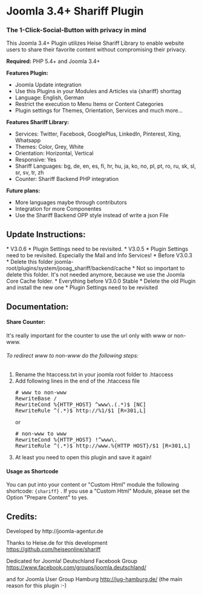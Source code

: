 <h1>Joomla 3.4+ Shariff Plugin</h1>
<h3>The 1-Click-Social-Button with privacy in mind</h3>
This Joomla 3.4+ Plugin utilizes Heise Shariff Library to enable website users to share their favorite content without compromising their privacy.

<b>Required:</b>
PHP 5.4+ and Joomla 3.4+

<b>Features Plugin:</b>
* Joomla Update integration
* Use this Plugins in your Modules and Articles via {shariff} shorttag
* Language: English, German
* Restrict the execution to Menu Items or Content Categories
* Plugin settings for Themes, Orientation, Services and much more...

<b>Features Shariff Library:</b>
* Services: Twitter, Facebook, GooglePlus, LinkedIn, Pinterest, Xing, Whatsapp
* Themes: Color, Grey, White
* Orientation: Horizontal, Vertical
* Responsive: Yes
* Shariff Languages: bg, de, en, es, fi, hr, hu, ja, ko, no, pl, pt, ro, ru, sk, sl, sr, sv, tr, zh
* Counter: Shariff Backend PHP integration
 
<b>Future plans:</b>
* More languages maybe through contributors
* Integration for more Componentes
* Use the Shariff Backend OPP style instead of write a json File


<h2>Update Instructions:</h2>
* V3.0.6
  * Plugin Settings need to be revisited. 
* V3.0.5
  * Plugin Settings need to be revisited. Especially the Mail and Info Services!
* Before V3.0.3
  * Delete this folder joomla-root/plugins/system/jooag_shariff/backend/cache
  * Not so important to delete this folder. It's not needed anymore, because we use the Joomla Core Cache folder.
* Everything before V3.0.0 Stable
  * Delete the old Plugin and install the new one
  * Plugin Settings need to be revisited

<h2>Documentation:</h2>
<h4>Share Counter:</h4>
It's really important for the counter to use the url only with www or non-www.
<h6>To redirect www to non-www do the following steps:</h6>
<ol>
<li>Rename the htaccess.txt in your joomla root folder to .htaccess</li>
<li>Add following lines in the end of the .htaccess file</li>
<pre>
# www to non-www
RewriteBase /
RewriteCond %{HTTP_HOST} ^www\.(.*)$ [NC]
RewriteRule ^(.*)$ http://%1/$1 [R=301,L]
</pre>
or
<pre>
# non-www to www
RewriteCond %{HTTP_HOST} !^www\.
RewriteRule ^(.*)$ http://www.%{HTTP_HOST}/$1 [R=301,L]
</pre>
<li>At least you need to open this plugin and save it again!</li>
</code>
</ol>
</p>

<h4>Usage as Shortcode</h4>
You can put into your content or "Custom Html" module the following shortcode: <code>{shariff}</code> . If you use a "Custom Html" Module, please set the Option "Prepare Content" to yes.

<h2>Credits:</h2>
Developed by http://joomla-agentur.de

Thanks to Heise.de for this development https://github.com/heiseonline/shariff

Dedicated for Joomla! Deutschland Facebook Group https://www.facebook.com/groups/joomla.deutschland/

and for Joomla User Group Hamburg http://jug-hamburg.de/ (the main reason for this plugin :-)
